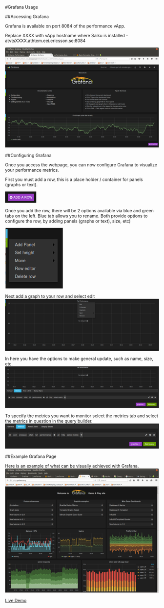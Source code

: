 <head>
    <title>Grafana Usage</title>
</head>

#Grafana Usage

##Accessing Grafana

Grafana is available on port 8084 of the performance vApp.

Replace XXXX with vApp hostname where Saiku is installed - atvtsXXXX.athtem.eei.ericsson.se:8084

![Grafana](../images/grafana_unconfigured.png)

##Configuring Grafana

Once you access the webpage, you can now configure Grafana to visualize your performance metrics.

First you must add a row, this is a place holder / container for panels (graphs or text).

![Add Row](../images/grafana_add_row.png)

Once you add the row, there will be 2 options available via blue and green tabs on the left.
Blue tab allows you to rename.
Both provide options to configure the row, by adding panels (graphs or text), size, etc)

![Configure Row](../images/grafana_blue_green_tabs.png)

Next add a graph to your row and select edit
![Edit Graph](../images/grafana_edit_graph_1.png)

In here you have the options to make general update, such as name, size, etc.
![Configure Graph](../images/grafana_edit_graph_2.png)

To specify the metrics you want to monitor select the metrics tab and select the metrics in question in the query builder.
![Select Metrics](../images/grafana_edit_graph_3.png)

##Example Grafana Page

Here is an example of what can be visually achieved with Grafana.
![grafana_example](../images/grafana_demo.png)

[Live Demo](http://play.grafana.org/)
